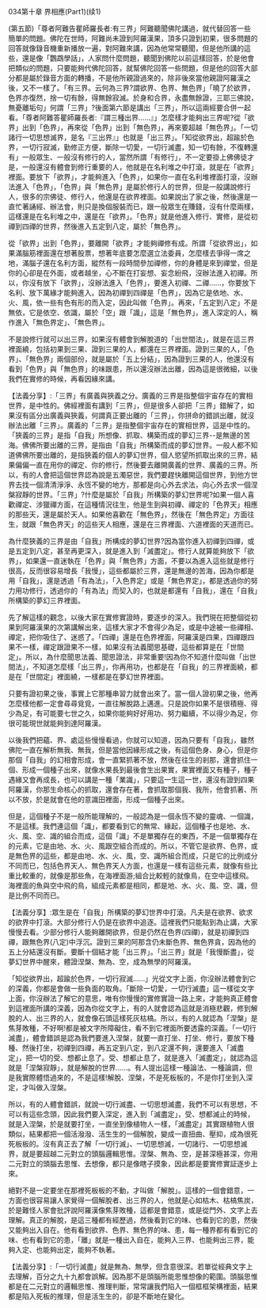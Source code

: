 034第十章 界相應(Part1)(续1)

(第五節)「尊者阿難告瞿師羅長者:有三界」阿難聽聞佛陀講過，就代替回答一些簡單的問題。佛陀在世時，阿難尚未證到阿羅漢果，頂多只證到初果，很多問題的回答就像錄音機重新播放一遍，對阿難來講，因為他常常聽聞，但是他所講的這些，還是像「鸚鵡學話」，人家問什麼問題，聽聞到佛陀以前這樣回答，於是他會把類似的問題，只要能夠代佛陀回答，就幫佛陀回答一些問題，但是他的回答大部分都是屬於錄音方面的轉播，不是他所親證過來的，除非後來當他親證阿羅漢之後，又不一樣了。「有三界。云何為三界?謂欲界、色界、無色界」「曉了於欲界，色界亦復然，捨一切有餘，得無餘寂滅。於身和合界，永盡無餘證，三耶三佛說，無憂離垢句」何謂「三界」?後面第六節是講出「三界」，所以這兩經要合併一起看。「尊者阿難答瞿師羅長者:『謂三種出界......』」怎麼樣才能夠出三界呢?從「欲界」出到「色界」，再來從「色界」出到「無色界」，再來要超越「無色界」。「一切諸行一切思想滅界，是名『三出界』」也就是「出三界」。「知從欲界出，超踰於色界，一切行寂滅，勤修正方便，斷除一切愛，一切行滅盡，知一切有餘，不復轉還有」一般眾生、一般沒有修行的人，當然所謂「有修行」，不一定要掛上佛佛徒才是，一般還沒有體會到修行重要的人，他就是在名利堆之中打滾，就是在「欲界」裡面。要放下「欲界」，才能夠進入「色界」，如果你一直在名利堆裡面打滾，沒辦法進入「色界」，「色界」與「無色界」是屬於修行人的世界，但是一般講說修行人，很多的宗佛徒、修行人，他還是在欲界裡面。如果說出了家之後，然後還是一直忙著誦經、辦法會，則只是換個服裝而已，跟一般眾生在賺錢，沒有什麼兩樣，這樣還是在名利堆之中，還是在「欲界」。「色界」就是他進入修行、實修，是從初禪到四禪的世界，然後進入五定到八定，屬於「無色界」。

從「欲界」出到「色界」，要離開「欲界」才能夠禪修有成。所謂「從欲界出」，如果滿腦筋裡面還在想著股票，想著年底要怎麼選立法委員，怎麼樣去爭得一席之地，滿腦子還在名利方面，縱然有一段時間參加禪修，你的身體是來到禪堂，但是你的心卻是在外面，或者越坐，心不斷在打妄想、妄念紛飛，沒辦法進入初禪。所以，你沒有放下「欲界」，沒辦法進入「色界」，要進入初禪、二禪......，你要放下名利、放下萬緣才能夠進入。因為初禪到四禪是「色界」，因為它是依地、水、火、風，依一些有色有形的而入定，因此叫做「色界」。再來，「五定到八定」不是無依，它是依空、依識，屬於「空」跟「識」，這是「無色界」，進入深定的人，稱作進入「無色界定」、「無色界」。

不是說修行就可以出三界，如果沒有體會到解脫道的「出世間法」，就是在這三界裡面繞，包括初果到三果、證到三果的人，都還在三界裡面。證到三果的人，「色界」、「無色界」兩個部份，就是屬於「五上分結」，因為證到三果的人，他還沒有看到「色界」與「無色界」的味跟患，所以還沒辦法出離，因為這是很微細，以後我們在實修的時候，再看因緣來講。

【法義分享】:「三界」有廣義與狹義之分。廣義的三界是指整個宇宙存在的實相世界，是中性的。佛經裡面有講到「三界」，但是很多人卻把「三界」錯解了，如果沒有區分出廣義與狹義，何謂真正要出離的「三界」，你拼命的錯誤出離，就沒辦法出離「三界」。廣義的「三界」是指整個宇宙存在的實相世界，這是中性的。「狹義的三界」是指「自我」所想像、抓取、構築而成的夢幻三界--是無邊的苦海。佛佛所要出離的三界，是指由「自我」所構築而成的夢幻世界。一般人都不知道佛佛所要出離的，是指狹義的個人的夢幻世界，個人慾望所抓取出來的三界，結果偏偏一直在用你的禪定、你的修行，然後要去離開廣義的世界、廣義的三界。所以，有的人會把這個世界認為說是五濁惡世，我們要趕快離開這個世界，到他方世界去找一個清清淨淨、永恆不變的地方，那都是向心外去求法，向心外去求一個涅槃寂靜的世界。「三界」?什麼是屬於「自我」所構築的夢幻世界呢?如果一個人喜歡禪定、涉獵禪方面，在這種情況往生，他是生到與初禪、禪定的「色界天」相應的那些天，還是屬於天人。如果他喜歡在「無色界」，然後在「無色界定」方面往生，就跟「無色界天」的這些天人相應，還是在三界裡面、六道裡面的天道而已。

為什麼狹義的三界是由「自我」所構成的夢幻世界?因為當你進入初禪到四禪，或是五定到八定，甚至再更深入，就是進入到「滅盡定」。修行人就算能夠放下「欲界」，如果還一直迷執在「色界」與「無色界」方面，不要以為進入這些就是修行很高，反而很容易增長「我慢」，這些都屬於三界，還是無邊的苦海，因為你都是用「自我」，還是透過「有為法」，「入色界定」或是「無色界定」，都是透過你的努力用功修行，透過你的「有為法」而契入的，也就是都還有「自我」，還在「自我」所構築的夢幻三界裡面。

先了解這樣的觀念，以後大家在實修實證時，要逐步的深入。我們現在把整個從初果到阿羅漢果的次第講解出來，這樣大家才不會得少為足，或是中途被一些禪相、禪定，把你吸住了、迷惑了。「四禪」還是在色界裡面，阿羅漢是四果，四禪跟四果不一樣，禪定跟證果不一樣，如果沒有法義聞思基礎，這些都算是在「世間定」。所以，為什麼聞思法義、聞思證法，非常重要!因為你不知道什麼叫做「出世間法」，不知道怎麼樣「出三界」，你再用功，也都是在「自我」的三界裡面繞，都是在「世間定」裡面繞，一樣都是在夢幻世界裡面。

只要有證初果之後，事實上它那種串習力就會出來了。當一個人證初果之後，他再怎麼樣他都一定會尋尋覓覓，一直往解脫路上邁進。只是說你如果不是很積極、得少為足，有可能要七世之久，如果你能夠好好用功、努力繼續，不以得少為足，你很可能現世就能夠到達阿羅漢。

以後我們把蘊、界、處這些慢慢看過，你就可以知道，因為只要有「自我」，雖然佛陀一直在解析無我、無我，但是當他因緣形成之後，有這個色身、身心，但是你那個「自我」的幻相會形成，會一直緊抓著不放，然後在往生的剎那，還會抓住一個、形成一個種子出來，就像水果長到最後會生出果實，果實裡面又有種子，種子遇緣又會再成長，也可以講是一種「業識」，只要這一生這一世，還沒有證到四果阿羅漢，你那生命核心的抓取，還會存在著，會抓取那個我、我所，他會抓著、所以不放，於是就會在他的意識田裡面，形成一個種子出來。

但是，這個種子不是一般所能理解的，一般認為是一個永恆不變的靈魂、一個識，不是這樣。我們連這個「識」，都要看到它的無常、緣起，這個種子也是地、水、火、風、空、識的組合而成，這個「識」不是單獨存在的東西，不是一個單獨存在的元素，它是由地、水、火、風跟空組合而成的。所以，不管它是欲界、色界，或是無色界的這些，都是由地、水、火、風，空、識所組合而成，只是它的比例成分不同而已，包括色界天人、無色界天人方面，也還是一樣有這些元素，就像有些比重比較重的，就像是那些魚，在海裡面游;組合比較輕的就像鳥，在空中這樣飛。海裡面的魚與空中飛的鳥，組成元素都是相同，都是地、水、火、風、空、識，但是比例不同而已。

【法義分享】:眾生是在「自我」所構築的夢幻世界中打滾。凡夫是在欲界、欲求的欲界中打滾。大部分修行人仍是在欲界中追逐。這裡我們只能點到為止講，大家慢慢去看。少部分修行人能夠離開欲界，但是仍然在色界(四禪)，就是初禪到四禪，跟無色界(八定)中浮沉。證到三果的阿那含仍未斷色界、無色界貪，因為他的五上分結還沒有斷。要斷十個結才能「出三界」。「出三界」就是「我慢斷盡」，從夢幻世界中醒來，體證涅槃、無為、空，成為無學的阿羅漢。

「知從欲界出，超踰於色界，一切行寂滅......」光從文字上面，你沒辦法體會到它的深義，你都是會做一些負面的取角。「斷除一切愛，一切行滅盡」這一樣從文字上面，你沒辦法了解它的意思，唯有你慢慢的實修實證一路上來，才能夠真正體會到這裡面所講的深義，因為你從文字上，有的人就會認為這就是消極悲觀，修到解脫的人、出三界的人，就會像石頭這樣死灰枯槁。所以，有的人就認為「涅槃」是焦芽敗種，不好啊!都是被文字所障礙住，看不到它裡面所要透露的深義。「一切行滅盡」，體會錯誤是認為我們要進入涅槃，就要一直打坐、打坐、修行，要放下種種、然後打坐，初禪到四禪，再五定到八定，到八定還不夠，還要進入「滅盡定」，把一切的受、想都止息了。受、想都止息了，就是進入「滅盡定」，就認為這就是「涅槃寂靜」，就是解脫的世界......。有人提出這樣一種論法、一種論調，但是我實際體悟過來的，不是這樣!解脫、涅槃，不是死板板的，不是你打坐到入深定，才叫做入涅槃。

所以，有的人體會錯誤，就說一切行滅盡、一切思想滅盡，我們不可以有思想，不可以有這些念頭，因此我們要入深定，進入到「滅盡定」，受、想都滅止的時候，就是入涅槃，於是就要打坐，一直坐到像植物人一樣，「滅盡定」其實跟植物人很類似，結果都把一個活潑潑、活生生的一個解脫，變成一直扭曲、壓抑，成為很死死板板的。沒有真正去了解「一切行滅」、一切思想滅，一切諸行、一切思想滅界，就是要超越二元對立的頭腦邏輯思惟。涅槃、無為、空，是甚深極甚深，你用二元對立的頭腦去思惟、去想像，都只是像瞎子摸象，因此都是要實修實証逐步上來。

絕對不是一定要坐在那裡死板板的不動，才叫做「解脫」。這樣的一個會錯意，一方面也很容易讓人家覺得一個解脫者、出三界的人，他就是心如枯木、枯槁焦炭，於是難怪人家會批評說阿羅漢像焦芽敗種，這都是會錯意，或是從門外、文字上去理解。真正的解脫，是這三種都有經歷過，然後看到它的味、也看到它的患，然後又能夠出入自在。他有看到欲界、色界、無色界的味、患，每一種界都有看到它的味、也有看到它的患，「離」就是一種出入自在，能夠入三界、也能夠出三界，能夠入定、也能夠出定，能夠不執著。

【法義分享】:「一切行滅盡」就是無為、無學，但含意很深。若單從經典文字上去理解，百分之九十九都會誤解。因為那不是頭腦所能思惟想像的範圍。頭腦思惟都是在二元對立的邏輯思惟、推理判斷，常常讓我們陷入一個框框架構裡面，結果都是陷入死板的推理，但是活生生的，卻是不斷地在變化。